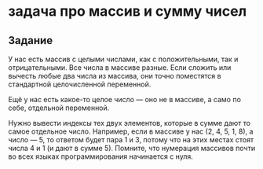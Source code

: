 # задача про массив и сумму чисел
## Задание
У нас есть массив с целыми числами, как с положительными, так и отрицательными. Все числа в массиве разные. Если сложить или вычесть любые два числа из массива, они точно поместятся в стандартной целочисленной переменной.

Ещё у нас есть какое-то целое число — оно не в массиве, а само по себе, отдельной переменной.

Нужно вывести индексы тех двух элементов, которые в сумме дают то самое отдельное число. Например, если в массиве у нас (2, 4, 5, 1, 8), а число — 5, то ответом будет пара 1 и 3, потому что на этих местах стоят числа 4 и 1 (и дают в сумме 5). Помните, что нумерация массивов почти во всех языках программирования начинается с нуля.